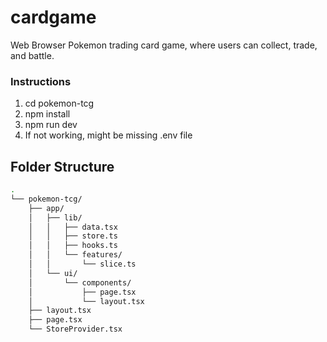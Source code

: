 # cardgame
Web Browser Pokemon trading card game, where users can collect, trade, and battle.

### Instructions
1. cd pokemon-tcg
2. npm install
3. npm run dev
4. If not working, might be missing .env file

## Folder Structure
```bash
.
└── pokemon-tcg/
    ├── app/
    │   ├── lib/
    │   │   ├── data.tsx
    │   │   ├── store.ts
    │   │   ├── hooks.ts
    │   │   └── features/
    │   │       └── slice.ts
    │   └── ui/
    │       └── components/
    │           ├── page.tsx
    │           └── layout.tsx
    ├── layout.tsx
    ├── page.tsx
    └── StoreProvider.tsx
```
